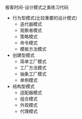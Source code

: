 极客时间-设计模式之美练习代码

- 行为型模式(比较重要的设计模式)
    - 迭代器模式
    - 观察者模式
    - 策略模式
    - 命令模式
    - 模板方法模式
- 创建型模式
    - 简单工厂模式
    - 工厂方法模式
    - 抽象工厂模式
    - 单例模式
- 结构型模式
    - 适配器模式
    - 组合模式
    - 外观模式
    - 代理模式